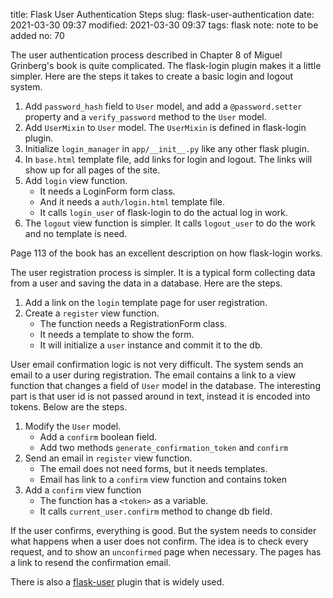 title: Flask User Authentication Steps
slug: flask-user-authentication
date: 2021-03-30 09:37
modified: 2021-03-30 09:37
tags: flask
note: note to be added
no: 70

The user authentication process described in Chapter 8 of Miguel Grinberg's book is quite 
complicated. The flask-login plugin makes it a little simpler. Here are the steps it takes 
to create a basic login and logout system. 

1. Add `password_hash` field to `User` model, and add a `@password.setter` property and 
   a `verify_password` method to the `User` model. 
2. Add `UserMixin` to `User` model. The `UserMixin` is defined in flask-login plugin. 
3. Initialize `login_manager` in `app/__init__.py` like any other flask plugin.
4. In `base.html` template file, add links for login and logout. The links will show up 
   for all pages of the site. 
5. Add `login` view function. 
    - It needs a LoginForm form class.
    - And it needs a `auth/login.html` template file. 
    - It calls `login_user` of flask-login to do the actual log in work. 
6. The `logout` view function is simpler.  It calls `logout_user` to do the work and no 
   template is need. 

Page 113 of the book has an excellent description on how flask-login works. 

The user registration process is simpler. It is a typical form collecting 
data from a user and saving the data in a database. Here are the steps. 

1. Add a link on the `login` template page for user registration.
2. Create a `register` view function.
    - The function needs a RegistrationForm class.
    - It needs a template to show the form.
    - It will initialize a `user` instance and commit it to the db.

User email confirmation logic is not very difficult. The system sends an email to a user 
during registration.  The email contains a link to a view function that changes a field of 
`User` model in the database. The interesting part is that user id is not passed around in 
text, instead it is encoded into tokens. Below are the steps. 

1. Modify the `User` model. 
    - Add a `confirm` boolean field.
    - Add two methods `generate_confirmation_token` and `confirm` 
2. Send an email in `register` view function. 
    - The email does not need forms, but it needs templates. 
    - Email has link to a `confirm` view function and contains token
3. Add a `confirm` view function
    - The function has a `<token>` as a variable. 
    - It calls `current_user.confirm` method to change db field. 

If the user confirms, everything is good. But the system needs to consider what happens 
when a user does not confirm. The idea is to check every request, and to show an 
`unconfirmed` page when necessary.  The pages has a link to resend the confirmation email. 


There is also a [flask-user](https://flask-user.readthedocs.io/en/latest/) 
plugin that is widely used.
